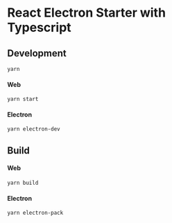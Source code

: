 # React Electron Starter with Typescript

## Development
`yarn`

#### Web
`yarn start`

#### Electron
`yarn electron-dev`

## Build

#### Web
`yarn build`

#### Electron
`yarn electron-pack`